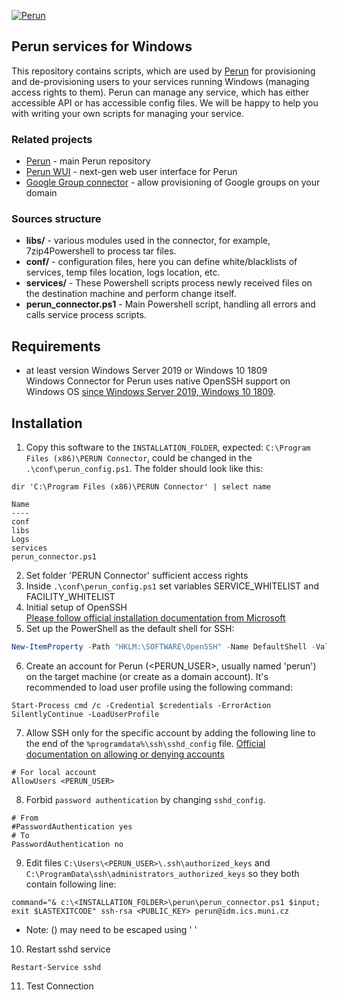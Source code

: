 [![Perun](https://webcentrum.muni.cz/media/3153530/perun.svg)](https://perun-aai.org)

## Perun services for Windows ##

This repository contains scripts, which are used by [Perun](https://perun.cesnet.cz/web/) for provisioning and de-provisioning users to your services running Windows (managing access rights to them). Perun can manage any service, which has either accessible API or has accessible config files. We will be happy to help you with writing your own scripts for managing your service.

### Related projects ###

* [Perun](https://github.com/CESNET/perun) - main Perun repository
* [Perun WUI](https://github.com/zlamalp/perun-wui) - next-gen web user interface for Perun
* [Google Group connector](https://github.com/CESNET/google-group-connector) - allow provisioning of Google groups on your domain

### Sources structure ###

* **libs/** - various modules used in the connector, for example, 7zip4Powershell to process tar files.
* **conf/** - configuration files, here you can define white/blacklists of services, temp files location, logs location, etc.
* **services/** - These Powershell scripts process newly received files on the destination machine and perform change itself.
* **perun_connector.ps1** - Main Powershell script, handling all errors and calls service process scripts.

## Requirements 
- at least version Windows Server 2019 or Windows 10 1809   
Windows Connector for Perun uses native OpenSSH support on Windows OS [since Windows Server 2019, Windows 10 1809](https://docs.microsoft.com/en-us/windows-server/administration/openssh/openssh_install_firstuse).

## Installation
1. Copy this software to the `INSTALLATION_FOLDER`, expected: `C:\Program Files (x86)\PERUN Connector`, could be changed in the `.\conf\perun_config.ps1`. The folder should look like this:
```
dir 'C:\Program Files (x86)\PERUN Connector' | select name

Name               
----               
conf               
libs               
Logs               
services           
perun_connector.ps1
```
2. Set folder 'PERUN Connector' sufficient access rights
3. Inside `.\conf\perun_config.ps1` set variables SERVICE_WHITELIST and FACILITY_WHITELIST
4. Initial setup of OpenSSH   
[Please follow official installation documentation from Microsoft](https://docs.microsoft.com/en-us/windows-server/administration/openssh/openssh_install_firstuse)
5. Set up the PowerShell as the default shell for SSH:   
```powershell
New-ItemProperty -Path "HKLM:\SOFTWARE\OpenSSH" -Name DefaultShell -Value "C:\Windows\System32\WindowsPowerShell\v1.0\powershell.exe" -PropertyType String -Force
```
6. Create an account for Perun (<PERUN_USER>, usually named 'perun') on the target machine (or create as a domain account). It's recommended to load user profile using the following command:
```
Start-Process cmd /c -Credential $credentials -ErrorAction SilentlyContinue -LoadUserProfile
```
7. Allow SSH only for the specific account by adding the following line to the end of the `%programdata%\ssh\sshd_config` file. [Official documentation on allowing or denying accounts](https://docs.microsoft.com/en-us/windows-server/administration/openssh/openssh_server_configuration#allowgroups-allowusers-denygroups-denyusers)
```
# For local account
AllowUsers <PERUN_USER>
``` 
8. Forbid `password authentication` by changing `sshd_config`.
```
# From
#PasswordAuthentication yes
# To
PasswordAuthentication no
```
9. Edit files `C:\Users\<PERUN_USER>\.ssh\authorized_keys` and `C:\ProgramData\ssh\administrators_authorized_keys` so they both contain following line:
```
command="& c:\<INSTALLATION_FOLDER>\perun\perun_connector.ps1 $input; exit $LASTEXITCODE" ssh-rsa <PUBLIC_KEY> perun@idm.ics.muni.cz
```
  - Note: () may need to be escaped using ' '

10. Restart sshd service
```
Restart-Service sshd
```
11. Test Connection
